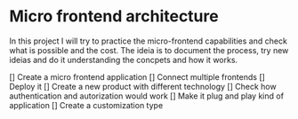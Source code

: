 # Micro frontend architecture

In this project I will try to practice the micro-frontend capabilities and check what is possible and the cost. The ideia is to document the process, try new ideias and do it understanding the concpets and how it works.

[] Create a micro frontend application
[] Connect multiple frontends
[] Deploy it
[] Create a new product with different technology
[] Check how authentication and autorization would work
[] Make it plug and play kind of application
[] Create a customization type
